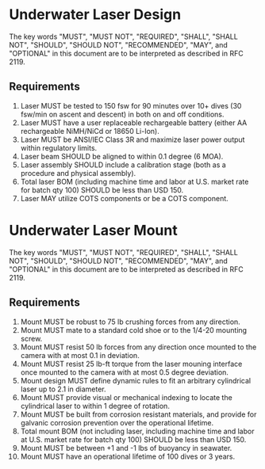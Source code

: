 # Underwater Laser Design
The key words "MUST", "MUST NOT", "REQUIRED", "SHALL", "SHALL NOT", "SHOULD", "SHOULD NOT", "RECOMMENDED",  "MAY", and "OPTIONAL" in this document are to be interpreted as described in RFC 2119.
## Requirements
1. Laser MUST be tested to 150 fsw for 90 minutes over 10+ dives (30 fsw/min on ascent and descent) in both on and off conditions.
2. Laser MUST have a user replaceable rechargeable battery (either AA rechargeable NiMH/NiCd or 18650 Li-Ion).
3. Laser MUST be ANSI/IEC Class 3R and maximize laser power output within regulatory limits.
4. Laser beam SHOULD be aligned to within 0.1 degree (6 MOA).
5. Laser assembly SHOULD include a calibration stage (both as a procedure and physical assembly).
6. Total laser BOM (including machine time and labor at U.S. market rate for batch qty 100) SHOULD be less than USD 150.
7. Laser MAY utilize COTS components or be a COTS component.

# Underwater Laser Mount
The key words "MUST", "MUST NOT", "REQUIRED", "SHALL", "SHALL NOT", "SHOULD", "SHOULD NOT", "RECOMMENDED",  "MAY", and "OPTIONAL" in this document are to be interpreted as described in RFC 2119.
## Requirements
1. Mount MUST be robust to 75 lb crushing forces from any direction.
2. Mount MUST mate to a standard cold shoe or to the 1/4-20 mounting screw.
3. Mount MUST resist 50 lb forces from any direction once mounted to the camera with at most 0.1 in deviation.
4. Mount MUST resist 25 lb-ft torque from the laser mouning interface once mounted to the camera with at most 0.5 degree deviation.
5. Mount design MUST define dynamic rules to fit an arbitrary cylindrical laser up to 2.1 in diameter.
6. Mount MUST provide visual or mechanical indexing to locate the cylindrical laser to within 1 degree of rotation.
7. Mount MUST be built from corrosion resistant materials, and provide for galvanic corrosion prevention over the operational lifetime.
8. Total mount BOM (not including laser, including machine time and labor at U.S. market rate for batch qty 100) SHOULD be less than USD 150.
9. Mount MUST be between +1 and -1 lbs of buoyancy in seawater.
10. Mount MUST have an operational lifetime of 100 dives or 3 years.
